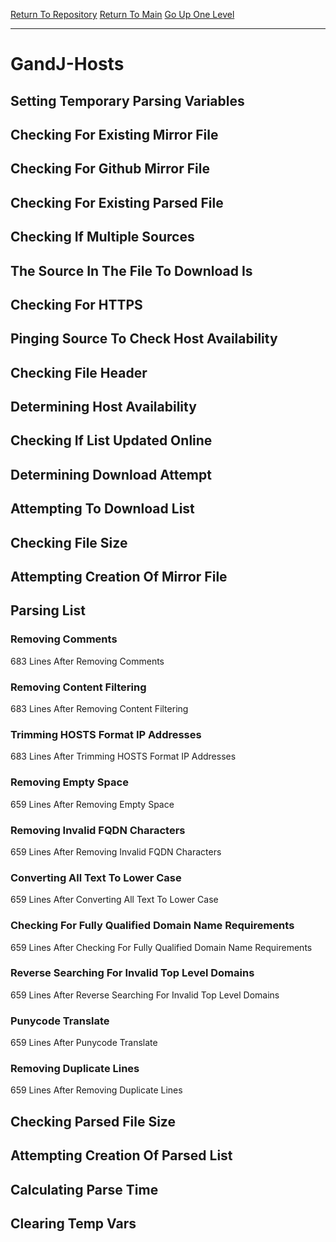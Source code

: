 [Return To Repository](https://github.com/deathbybandaid/piholeparser/)
[Return To Main](https://github.com/deathbybandaid/piholeparser/blob/master/RecentRunLogs/Mainlog.md)
[Go Up One Level](https://github.com/deathbybandaid/piholeparser/blob/master/RecentRunLogs/TopLevelScripts/30-Processing-External-Blacklists.md)
____________________________________
# GandJ-Hosts
## Setting Temporary Parsing Variables
## Checking For Existing Mirror File
## Checking For Github Mirror File
## Checking For Existing Parsed File
## Checking If Multiple Sources
## The Source In The File To Download Is
## Checking For HTTPS
## Pinging Source To Check Host Availability
## Checking File Header
## Determining Host Availability
## Checking If List Updated Online
## Determining Download Attempt
## Attempting To Download List
## Checking File Size
## Attempting Creation Of Mirror File
## Parsing List
### Removing Comments
683 Lines After Removing Comments
### Removing Content Filtering
683 Lines After Removing Content Filtering
### Trimming HOSTS Format IP Addresses
683 Lines After Trimming HOSTS Format IP Addresses
### Removing Empty Space
659 Lines After Removing Empty Space
### Removing Invalid FQDN Characters
659 Lines After Removing Invalid FQDN Characters
### Converting All Text To Lower Case
659 Lines After Converting All Text To Lower Case
### Checking For Fully Qualified Domain Name Requirements
659 Lines After Checking For Fully Qualified Domain Name Requirements
### Reverse Searching For Invalid Top Level Domains
659 Lines After Reverse Searching For Invalid Top Level Domains
### Punycode Translate
659 Lines After Punycode Translate
### Removing Duplicate Lines
659 Lines After Removing Duplicate Lines
## Checking Parsed File Size
## Attempting Creation Of Parsed List
## Calculating Parse Time
## Clearing Temp Vars
